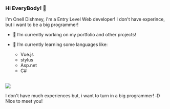 ### Hi EveryBody! 👋

<!--
**On3l7d15h/On3l7d15h** is a ✨ _special_ ✨ repository because its `README.md` (this file) appears on your GitHub profile.

Here are some ideas to get you started:

- 🔭 I’m currently working on ...
- 🌱 I’m currently learning ...
- 👯 I’m looking to collaborate on ...
- 🤔 I’m looking for help with ...
- 💬 Ask me about ...
- 📫 How to reach me: ...
- 😄 Pronouns: ...
- ⚡ Fun fact: ...
-->

I'm Onell Dishmey, i'm a Entry Level Web developer! I don't have experince, but i want to be a big programmer!

  - 🔭 I’m currently working on my portfolio and other projects!
  - 🌱 I’m currently learning some languages like:
    
    - Vue.js
    - stylus
    - Asp.net
    - C#

<br>
<a href="https://github.com/anuraghazra/github-readme-stats">
  <!-- Change the `github-readme-stats.anuraghazra1.vercel.app` to `github-readme-stats.vercel.app`  -->
  <img align="center" src="https://github-readme-stats.anuraghazra1.vercel.app/api/top-langs/?username=anuraghazra&layout=compact&theme=material-palenight" />
</a>

I don't have much experiences but, i want to turn in a big programmer! :D
Nice to meet you!
